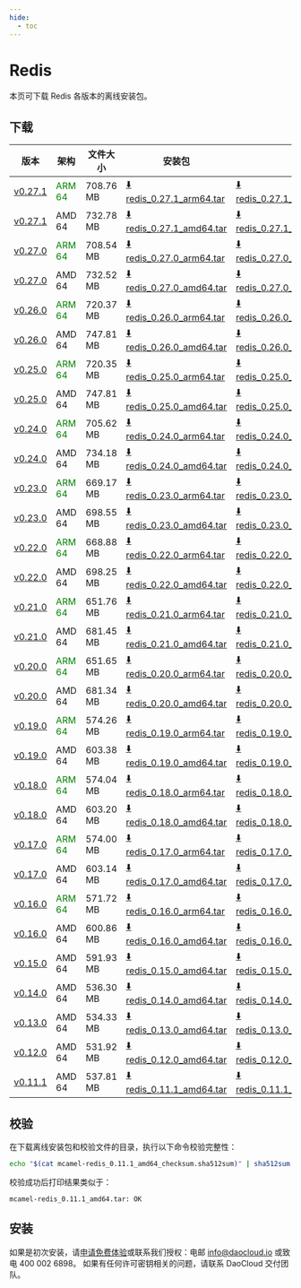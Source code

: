 ```yaml
---
hide:
  - toc
---
```


# Redis

本页可下载 Redis 各版本的离线安装包。

## 下载

| 版本 | 架构 | 文件大小 | 安装包 | 校验文件 | 更新日期 |
| ---- | --- | ------ | ------ | ------ | ------- |
| [v0.27.1](../../../middleware/redis/release-notes.md) | <font color=green>ARM 64</font> | 708.76 MB | [:arrow_down: redis_0.27.1_arm64.tar](https://qiniu-download-public.daocloud.io/DaoCloud_Enterprise/mcamel-redis_0.27.1_arm64.tar) | [:arrow_down: redis_0.27.1_arm64_checksum.sha512sum](https://qiniu-download-public.daocloud.io/DaoCloud_Enterprise/mcamel-redis_0.27.1_arm64_checksum.sha512sum) | 2025-05-13 |
| [v0.27.1](../../../middleware/redis/release-notes.md) | AMD 64 | 732.78 MB | [:arrow_down: redis_0.27.1_amd64.tar](https://qiniu-download-public.daocloud.io/DaoCloud_Enterprise/mcamel-redis_0.27.1_amd64.tar) | [:arrow_down: redis_0.27.1_amd64_checksum.sha512sum](https://qiniu-download-public.daocloud.io/DaoCloud_Enterprise/mcamel-redis_0.27.1_amd64_checksum.sha512sum) | 2025-05-13 |
| [v0.27.0](../../../middleware/redis/release-notes.md) | <font color=green>ARM 64</font> | 708.54 MB | [:arrow_down: redis_0.27.0_arm64.tar](https://qiniu-download-public.daocloud.io/DaoCloud_Enterprise/mcamel-redis_0.27.0_arm64.tar) | [:arrow_down: redis_0.27.0_arm64_checksum.sha512sum](https://qiniu-download-public.daocloud.io/DaoCloud_Enterprise/mcamel-redis_0.27.0_arm64_checksum.sha512sum) | 2025-03-11 |
| [v0.27.0](../../../middleware/redis/release-notes.md) | AMD 64 | 732.52 MB | [:arrow_down: redis_0.27.0_amd64.tar](https://qiniu-download-public.daocloud.io/DaoCloud_Enterprise/mcamel-redis_0.27.0_amd64.tar) | [:arrow_down: redis_0.27.0_amd64_checksum.sha512sum](https://qiniu-download-public.daocloud.io/DaoCloud_Enterprise/mcamel-redis_0.27.0_amd64_checksum.sha512sum) | 2025-03-11 |
| [v0.26.0](../../../middleware/redis/release-notes.md) | <font color=green>ARM 64</font> | 720.37 MB | [:arrow_down: redis_0.26.0_arm64.tar](https://qiniu-download-public.daocloud.io/DaoCloud_Enterprise/mcamel-redis_0.26.0_arm64.tar) | [:arrow_down: redis_0.26.0_arm64_checksum.sha512sum](https://qiniu-download-public.daocloud.io/DaoCloud_Enterprise/mcamel-redis_0.26.0_arm64_checksum.sha512sum) | 2025-02-07 |
| [v0.26.0](../../../middleware/redis/release-notes.md) | AMD 64 | 747.81 MB | [:arrow_down: redis_0.26.0_amd64.tar](https://qiniu-download-public.daocloud.io/DaoCloud_Enterprise/mcamel-redis_0.26.0_amd64.tar) | [:arrow_down: redis_0.26.0_amd64_checksum.sha512sum](https://qiniu-download-public.daocloud.io/DaoCloud_Enterprise/mcamel-redis_0.26.0_amd64_checksum.sha512sum) | 2025-02-07 |
| [v0.25.0](../../../middleware/redis/release-notes.md) | <font color=green>ARM 64</font> | 720.35 MB | [:arrow_down: redis_0.25.0_arm64.tar](https://qiniu-download-public.daocloud.io/DaoCloud_Enterprise/mcamel-redis_0.25.0_arm64.tar) | [:arrow_down: redis_0.25.0_arm64_checksum.sha512sum](https://qiniu-download-public.daocloud.io/DaoCloud_Enterprise/mcamel-redis_0.25.0_arm64_checksum.sha512sum) | 2025-01-02 |
| [v0.25.0](../../../middleware/redis/release-notes.md) | AMD 64 | 747.81 MB | [:arrow_down: redis_0.25.0_amd64.tar](https://qiniu-download-public.daocloud.io/DaoCloud_Enterprise/mcamel-redis_0.25.0_amd64.tar) | [:arrow_down: redis_0.25.0_amd64_checksum.sha512sum](https://qiniu-download-public.daocloud.io/DaoCloud_Enterprise/mcamel-redis_0.25.0_amd64_checksum.sha512sum) | 2025-01-02 |
| [v0.24.0](../../../middleware/redis/release-notes.md) | <font color=green>ARM 64</font> | 705.62 MB | [:arrow_down: redis_0.24.0_arm64.tar](https://qiniu-download-public.daocloud.io/DaoCloud_Enterprise/mcamel-redis_0.24.0_arm64.tar) | [:arrow_down: redis_0.24.0_arm64_checksum.sha512sum](https://qiniu-download-public.daocloud.io/DaoCloud_Enterprise/mcamel-redis_0.24.0_arm64_checksum.sha512sum) | 2024-12-12 |
| [v0.24.0](../../../middleware/redis/release-notes.md) | AMD 64 | 734.18 MB | [:arrow_down: redis_0.24.0_amd64.tar](https://qiniu-download-public.daocloud.io/DaoCloud_Enterprise/mcamel-redis_0.24.0_amd64.tar) | [:arrow_down: redis_0.24.0_amd64_checksum.sha512sum](https://qiniu-download-public.daocloud.io/DaoCloud_Enterprise/mcamel-redis_0.24.0_amd64_checksum.sha512sum) | 2024-12-12 |
| [v0.23.0](../../../middleware/redis/release-notes.md) | <font color=green>ARM 64</font> | 669.17 MB | [:arrow_down: redis_0.23.0_arm64.tar](https://qiniu-download-public.daocloud.io/DaoCloud_Enterprise/mcamel-redis_0.23.0_arm64.tar) | [:arrow_down: redis_0.23.0_arm64_checksum.sha512sum](https://qiniu-download-public.daocloud.io/DaoCloud_Enterprise/mcamel-redis_0.23.0_arm64_checksum.sha512sum) | 2024-11-05 |
| [v0.23.0](../../../middleware/redis/release-notes.md) | AMD 64 | 698.55 MB | [:arrow_down: redis_0.23.0_amd64.tar](https://qiniu-download-public.daocloud.io/DaoCloud_Enterprise/mcamel-redis_0.23.0_amd64.tar) | [:arrow_down: redis_0.23.0_amd64_checksum.sha512sum](https://qiniu-download-public.daocloud.io/DaoCloud_Enterprise/mcamel-redis_0.23.0_amd64_checksum.sha512sum) | 2024-11-05 |
| [v0.22.0](../../../middleware/redis/release-notes.md) | <font color=green>ARM 64</font> | 668.88 MB | [:arrow_down: redis_0.22.0_arm64.tar](https://qiniu-download-public.daocloud.io/DaoCloud_Enterprise/mcamel-redis_0.22.0_arm64.tar) | [:arrow_down: redis_0.22.0_arm64_checksum.sha512sum](https://qiniu-download-public.daocloud.io/DaoCloud_Enterprise/mcamel-redis_0.22.0_arm64_checksum.sha512sum) | 2024-10-08 |
| [v0.22.0](../../../middleware/redis/release-notes.md) | AMD 64 | 698.25 MB | [:arrow_down: redis_0.22.0_amd64.tar](https://qiniu-download-public.daocloud.io/DaoCloud_Enterprise/mcamel-redis_0.22.0_amd64.tar) | [:arrow_down: redis_0.22.0_amd64_checksum.sha512sum](https://qiniu-download-public.daocloud.io/DaoCloud_Enterprise/mcamel-redis_0.22.0_amd64_checksum.sha512sum) | 2024-10-08 |
| [v0.21.0](../../../middleware/redis/release-notes.md) | <font color=green>ARM 64</font> | 651.76 MB | [:arrow_down: redis_0.21.0_arm64.tar](https://qiniu-download-public.daocloud.io/DaoCloud_Enterprise/mcamel-redis_0.21.0_arm64.tar) | [:arrow_down: redis_0.21.0_arm64_checksum.sha512sum](https://qiniu-download-public.daocloud.io/DaoCloud_Enterprise/mcamel-redis_0.21.0_arm64_checksum.sha512sum) | 2024-09-06 |
| [v0.21.0](../../../middleware/redis/release-notes.md) | AMD 64 | 681.45 MB | [:arrow_down: redis_0.21.0_amd64.tar](https://qiniu-download-public.daocloud.io/DaoCloud_Enterprise/mcamel-redis_0.21.0_amd64.tar) | [:arrow_down: redis_0.21.0_amd64_checksum.sha512sum](https://qiniu-download-public.daocloud.io/DaoCloud_Enterprise/mcamel-redis_0.21.0_amd64_checksum.sha512sum) | 2024-09-06 |
| [v0.20.0](../../../middleware/redis/release-notes.md) | <font color=green>ARM 64</font> | 651.65 MB | [:arrow_down: redis_0.20.0_arm64.tar](https://qiniu-download-public.daocloud.io/DaoCloud_Enterprise/mcamel-redis_0.20.0_arm64.tar) | [:arrow_down: redis_0.20.0_arm64_checksum.sha512sum](https://qiniu-download-public.daocloud.io/DaoCloud_Enterprise/mcamel-redis_0.20.0_arm64_checksum.sha512sum) | 2024-08-08 |
| [v0.20.0](../../../middleware/redis/release-notes.md) | AMD 64 | 681.34 MB | [:arrow_down: redis_0.20.0_amd64.tar](https://qiniu-download-public.daocloud.io/DaoCloud_Enterprise/mcamel-redis_0.20.0_amd64.tar) | [:arrow_down: redis_0.20.0_amd64_checksum.sha512sum](https://qiniu-download-public.daocloud.io/DaoCloud_Enterprise/mcamel-redis_0.20.0_amd64_checksum.sha512sum) | 2024-08-08 |
| [v0.19.0](../../../middleware/redis/release-notes.md) | <font color=green>ARM 64</font> | 574.26 MB | [:arrow_down: redis_0.19.0_arm64.tar](https://qiniu-download-public.daocloud.io/DaoCloud_Enterprise/mcamel-redis_0.19.0_arm64.tar) | [:arrow_down: redis_0.19.0_arm64_checksum.sha512sum](https://qiniu-download-public.daocloud.io/DaoCloud_Enterprise/mcamel-redis_0.19.0_arm64_checksum.sha512sum) | 2024-07-04 |
| [v0.19.0](../../../middleware/redis/release-notes.md) | AMD 64 | 603.38 MB | [:arrow_down: redis_0.19.0_amd64.tar](https://qiniu-download-public.daocloud.io/DaoCloud_Enterprise/mcamel-redis_0.19.0_amd64.tar) | [:arrow_down: redis_0.19.0_amd64_checksum.sha512sum](https://qiniu-download-public.daocloud.io/DaoCloud_Enterprise/mcamel-redis_0.19.0_amd64_checksum.sha512sum) | 2024-07-04 |
| [v0.18.0](../../../middleware/redis/release-notes.md) | <font color=green>ARM 64</font> | 574.04 MB | [:arrow_down: redis_0.18.0_arm64.tar](https://qiniu-download-public.daocloud.io/DaoCloud_Enterprise/mcamel-redis_0.18.0_arm64.tar) | [:arrow_down: redis_0.18.0_arm64_checksum.sha512sum](https://qiniu-download-public.daocloud.io/DaoCloud_Enterprise/mcamel-redis_0.18.0_arm64_checksum.sha512sum) | 2024-06-05 |
| [v0.18.0](../../../middleware/redis/release-notes.md) | AMD 64 | 603.20 MB | [:arrow_down: redis_0.18.0_amd64.tar](https://qiniu-download-public.daocloud.io/DaoCloud_Enterprise/mcamel-redis_0.18.0_amd64.tar) | [:arrow_down: redis_0.18.0_amd64_checksum.sha512sum](https://qiniu-download-public.daocloud.io/DaoCloud_Enterprise/mcamel-redis_0.18.0_amd64_checksum.sha512sum) | 2024-06-05 |
| [v0.17.0](../../../middleware/redis/release-notes.md) | <font color=green>ARM 64</font> | 574.00 MB | [:arrow_down: redis_0.17.0_arm64.tar](https://qiniu-download-public.daocloud.io/DaoCloud_Enterprise/mcamel-redis_0.17.0_arm64.tar) | [:arrow_down: redis_0.17.0_arm64_checksum.sha512sum](https://qiniu-download-public.daocloud.io/DaoCloud_Enterprise/mcamel-redis_0.17.0_arm64_checksum.sha512sum) | 2024-05-08 |
| [v0.17.0](../../../middleware/redis/release-notes.md) | AMD 64 | 603.14 MB | [:arrow_down: redis_0.17.0_amd64.tar](https://qiniu-download-public.daocloud.io/DaoCloud_Enterprise/mcamel-redis_0.17.0_amd64.tar) | [:arrow_down: redis_0.17.0_amd64_checksum.sha512sum](https://qiniu-download-public.daocloud.io/DaoCloud_Enterprise/mcamel-redis_0.17.0_amd64_checksum.sha512sum) | 2024-05-08 |
| [v0.16.0](../../../middleware/redis/release-notes.md) | <font color="green">ARM 64</font> | 571.72 MB | [:arrow_down: redis_0.16.0_arm64.tar](https://qiniu-download-public.daocloud.io/DaoCloud_Enterprise/mcamel-redis_0.16.0_arm64.tar) | [:arrow_down: redis_0.16.0_arm64_checksum.sha512sum](https://qiniu-download-public.daocloud.io/DaoCloud_Enterprise/mcamel-redis_0.16.0_arm64_checksum.sha512sum) | 2024-04-03 |
| [v0.16.0](../../../middleware/redis/release-notes.md) | AMD 64 | 600.86 MB | [:arrow_down: redis_0.16.0_amd64.tar](https://qiniu-download-public.daocloud.io/DaoCloud_Enterprise/mcamel-redis_0.16.0_amd64.tar) | [:arrow_down: redis_0.16.0_amd64_checksum.sha512sum](https://qiniu-download-public.daocloud.io/DaoCloud_Enterprise/mcamel-redis_0.16.0_amd64_checksum.sha512sum) | 2024-04-03 |
| [v0.15.0](../../../middleware/redis/release-notes.md) | AMD 64 | 591.93 MB | [:arrow_down: redis_0.15.0_amd64.tar](https://qiniu-download-public.daocloud.io/DaoCloud_Enterprise/mcamel-redis_0.15.0_amd64.tar) | [:arrow_down: redis_0.15.0_amd64_checksum.sha512sum](https://qiniu-download-public.daocloud.io/DaoCloud_Enterprise/mcamel-redis_0.15.0_amd64_checksum.sha512sum) | 2024-02-01 |
| [v0.14.0](../../../middleware/redis/release-notes.md) | AMD 64 | 536.30 MB | [:arrow_down: redis_0.14.0_amd64.tar](https://qiniu-download-public.daocloud.io/DaoCloud_Enterprise/mcamel-redis_0.14.0_amd64.tar) | [:arrow_down: redis_0.14.0_amd64_checksum.sha512sum](https://qiniu-download-public.daocloud.io/DaoCloud_Enterprise/mcamel-redis_0.14.0_amd64_checksum.sha512sum) | 2024-01-04 |
| [v0.13.0](../../../middleware/redis/release-notes.md) | AMD 64 | 534.33 MB | [:arrow_down: redis_0.13.0_amd64.tar](https://qiniu-download-public.daocloud.io/DaoCloud_Enterprise/mcamel-redis_0.13.0_amd64.tar) | [:arrow_down: redis_0.13.0_amd64_checksum.sha512sum](https://qiniu-download-public.daocloud.io/DaoCloud_Enterprise/mcamel-redis_0.13.0_amd64_checksum.sha512sum) | 2023-12-10 |
| [v0.12.0](../../../middleware/redis/release-notes.md) | AMD 64 | 531.92 MB | [:arrow_down: redis_0.12.0_amd64.tar](https://qiniu-download-public.daocloud.io/DaoCloud_Enterprise/mcamel-redis_0.12.0_amd64.tar) | [:arrow_down: redis_0.12.0_amd64_checksum.sha512sum](https://qiniu-download-public.daocloud.io/DaoCloud_Enterprise/mcamel-redis_0.12.0_amd64_checksum.sha512sum) | 2023-11-08 |
| [v0.11.1](../../../middleware/redis/release-notes.md) | AMD 64 | 537.81 MB | [:arrow_down: redis_0.11.1_amd64.tar](https://qiniu-download-public.daocloud.io/DaoCloud_Enterprise/mcamel-redis_0.11.1_amd64.tar) | [:arrow_down: redis_0.11.1_amd64_checksum.sha512sum](https://qiniu-download-public.daocloud.io/DaoCloud_Enterprise/mcamel-redis_0.11.1_amd64_checksum.sha512sum) | 2023-10-20 |

## 校验

在下载离线安装包和校验文件的目录，执行以下命令校验完整性：

```sh
echo "$(cat mcamel-redis_0.11.1_amd64_checksum.sha512sum)" | sha512sum -c
```

校验成功后打印结果类似于：

```none
mcamel-redis_0.11.1_amd64.tar: OK
```

## 安装

如果是初次安装，请[申请免费体验](../../../dce/license0.md)或联系我们授权：电邮 info@daocloud.io 或致电 400 002 6898。
如果有任何许可密钥相关的问题，请联系 DaoCloud 交付团队。